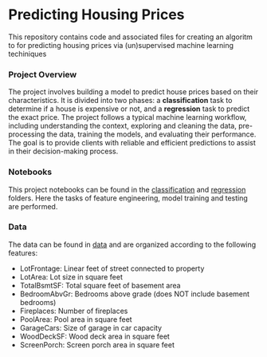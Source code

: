 
# Predicting Housing Prices

This repository contains code and associated files for creating an algoritm to for predicting housing prices via (un)supervised machine learning techiniques

### Project Overview

The project involves building a model to predict house prices based on their characteristics. It is divided into two phases: a **classification** task to determine if a house is expensive or not, and a **regression** task to predict the exact price. The project follows a typical machine learning workflow, including understanding the context, exploring and cleaning the data, pre-processing the data, training the models, and evaluating their performance. The goal is to provide clients with reliable and efficient predictions to assist in their decision-making process.

### Notebooks
This project notebooks can be found in the [classification](https://github.com/ginkof/Data-Science-Portfolio/tree/main/Machine%20Learning/Classification%20%26%20Regression/Predicting%20Housing%20Prices/Classification) and [regression](https://github.com/ginkof/Data-Science-Portfolio/tree/main/Machine%20Learning/Classification%20%26%20Regression/Predicting%20Housing%20Prices/Regression) folders. Here the tasks of feature engineering, model training and testing are performed.

### Data
The data can be found in [data](https://github.com/ginkof/Data-Science-Portfolio/tree/main/Machine%20Learning/Classification%20%26%20Regression/Predicting%20Housing%20Prices/data) and are organized according to the following features: 
* LotFrontage: Linear feet of street connected to property
* LotArea: Lot size in square feet
* TotalBsmtSF: Total square feet of basement area
* BedroomAbvGr: Bedrooms above grade (does NOT include basement bedrooms)
* Fireplaces: Number of fireplaces
* PoolArea: Pool area in square feet
* GarageCars: Size of garage in car capacity
* WoodDeckSF: Wood deck area in square feet
* ScreenPorch: Screen porch area in square feet
